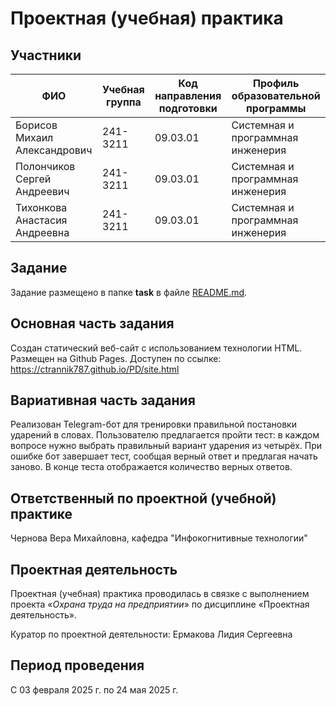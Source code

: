 # Проектная (учебная) практика

## Участники

| ФИО | Учебная группа | Код направления подготовки | Профиль образовательной программы |
|-|-|-|-|
| Борисов Михаил Александрович |241-3211|09.03.01|Системная и программная инженерия|
| Полончиков Сергей Андреевич |241-3211|09.03.01|Системная и программная инженерия|
| Тихонкова Анастасия Андреевна |241-3211|09.03.01|Системная и программная инженерия|

## Задание

Задание размещено в папке **task** в файле [README.md](task/README.md).

## Основная часть задания
Создан статический веб-сайт с использованием технологии HTML. Размещен на Github Pages. Доступен по ссылке: https://ctrannik787.github.io/PD/site.html

## Вариативная часть задания

Реализован Telegram-бот для тренировки правильной постановки ударений в словах. Пользователю предлагается пройти тест: в каждом вопросе нужно выбрать правильный вариант ударения из четырёх. При ошибке бот завершает тест, сообщая верный ответ и предлагая начать заново. В конце теста отображается количество верных ответов.

## Ответственный по проектной (учебной) практике

Чернова Вера Михайловна, кафедра "Инфокогнитивные технологии"

## Проектная деятельность

Проектная (учебная) практика проводилась в связке с выполнением проекта «*Охрана труда на предприятии*» по дисциплине «Проектная деятельность».

Куратор по проектной деятельности: Ермакова Лидия Сергеевна

## Период проведения

С 03 февраля 2025 г. по 24 мая 2025 г.
